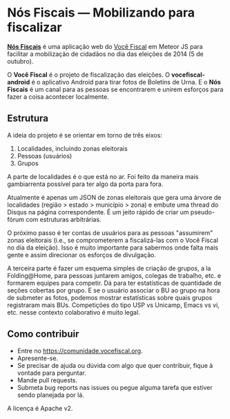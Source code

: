 # Nós Fiscais — Mobilizando para fiscalizar

[**Nós Fiscais**][1] é uma aplicação web do [Você Fiscal][2] em Meteor JS para facilitar a mobilização de cidadãos no dia das eleições de 2014 (5 de outubro).

O **Você Fiscal** é o projeto de fiscalização das eleições. O **vocefiscal-android** é o aplicativo Android para tirar fotos de Boletins de Urna. E o **Nós Fiscais** é um canal para as pessoas se encontrarem e unirem esforços para fazer a coisa acontecer localmente.

## Estrutura

A ideia do projeto é se orientar em torno de três eixos:

1. Localidades, incluindo zonas eleitorais
2. Pessoas (usuários)
3. Grupos

A parte de localidades é o que está no ar. Foi feito da maneira mais gambiarrenta possível para ter algo da porta para fora.

Atualmente é apenas um JSON de zonas eleitorais que gera uma árvore de localidades (região > estado > município > zona) e embute uma thread do Disqus na página correspondente. É um jeito rápido de criar um pseudo-fórum com estruturas arbitrárias.

O próximo passo é ter contas de usuários para as pessoas "assumirem" zonas eleitorais (i.e., se comprometerem a fiscalizá-las com o Você Fiscal no dia da eleição). Isso é muito importante para sabermos onde falta mais gente e assim direcionar os esforços de divulgação.

A terceira parte é fazer um esquema simples de criação de grupos, a la Folding@Home, para pessoas juntarem amigos, colegas de trabalho, etc. e formarem equipes para competir. Dá para ter estatísticas de quantidade de seções cobertas por grupo. E se o usuário associar o BU ao grupo na hora de submeter as fotos, podemos mostrar estatísticas sobre quais grupos registraram mais BUs. Competições do tipo USP vs Unicamp, Emacs vs vi, etc. nesse contexto colaborativo é muito legal.

## Como contribuir

* Entre no https://comunidade.vocefiscal.org.
* Apresente-se.
* Se precisar de ajuda ou dúvida com algo que quer contribuir, fique à vontade para perguntar.
* Mande pull requests.
* Submeta bug reports nas issues ou pegue alguma tarefa que estiver sendo planejada por lá.

A licença é Apache v2.

[1]: http://somos.vocefiscal.org
[2]: http://www.vocefiscal.org
